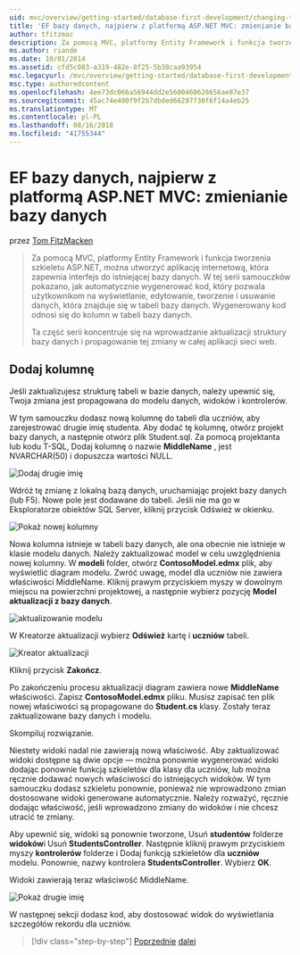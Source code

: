```yaml
---
uid: mvc/overview/getting-started/database-first-development/changing-the-database
title: 'EF bazy danych, najpierw z platformą ASP.NET MVC: zmienianie bazy danych | Dokumentacja firmy Microsoft'
author: tfitzmac
description: Za pomocą MVC, platformy Entity Framework i funkcja tworzenia szkieletu ASP.NET, można utworzyć aplikację internetową, która zapewnia interfejs do istniejącej bazy danych. Ten samouczek seri...
ms.author: riande
ms.date: 10/01/2014
ms.assetid: cfd5c083-a319-482e-8f25-5b38caa93954
msc.legacyurl: /mvc/overview/getting-started/database-first-development/changing-the-database
msc.type: authoredcontent
ms.openlocfilehash: 4ee73dc066a56944dd2e5600460628656ae87e37
ms.sourcegitcommit: 45ac74e400f9f2b7dbded66297730f6f14a4eb25
ms.translationtype: MT
ms.contentlocale: pl-PL
ms.lasthandoff: 08/16/2018
ms.locfileid: "41755344"
---
```

<a name="ef-database-first-with-aspnet-mvc-changing-the-database"></a>EF bazy danych, najpierw z platformą ASP.NET MVC: zmienianie bazy danych
====================
przez [Tom FitzMacken](https://github.com/tfitzmac)

> Za pomocą MVC, platformy Entity Framework i funkcja tworzenia szkieletu ASP.NET, można utworzyć aplikację internetową, która zapewnia interfejs do istniejącej bazy danych. W tej serii samouczków pokazano, jak automatycznie wygenerować kod, który pozwala użytkownikom na wyświetlanie, edytowanie, tworzenie i usuwanie danych, która znajduje się w tabeli bazy danych. Wygenerowany kod odnosi się do kolumn w tabeli bazy danych.
> 
> Ta część serii koncentruje się na wprowadzanie aktualizacji struktury bazy danych i propagowanie tej zmiany w całej aplikacji sieci web.


## <a name="add-a-column"></a>Dodaj kolumnę

Jeśli zaktualizujesz strukturę tabeli w bazie danych, należy upewnić się, Twoja zmiana jest propagowana do modelu danych, widoków i kontrolerów.

W tym samouczku dodasz nową kolumnę do tabeli dla uczniów, aby zarejestrować drugie imię studenta. Aby dodać tę kolumnę, otwórz projekt bazy danych, a następnie otwórz plik Student.sql. Za pomocą projektanta lub kodu T-SQL, Dodaj kolumnę o nazwie **MiddleName** , jest NVARCHAR(50) i dopuszcza wartości NULL.

![Dodaj drugie imię](changing-the-database/_static/image1.png)

Wdróż tę zmianę z lokalną bazą danych, uruchamiając projekt bazy danych (lub F5). Nowe pole jest dodawane do tabeli. Jeśli nie ma go w Eksploratorze obiektów SQL Server, kliknij przycisk Odśwież w okienku.

![Pokaż nowej kolumny](changing-the-database/_static/image2.png)

Nowa kolumna istnieje w tabeli bazy danych, ale ona obecnie nie istnieje w klasie modelu danych. Należy zaktualizować model w celu uwzględnienia nowej kolumny. W **modeli** folder, otwórz **ContosoModel.edmx** plik, aby wyświetlić diagram modelu. Zwróć uwagę, model dla uczniów nie zawiera właściwości MiddleName. Kliknij prawym przyciskiem myszy w dowolnym miejscu na powierzchni projektowej, a następnie wybierz pozycję **Model aktualizacji z bazy danych**.

![aktualizowanie modelu](changing-the-database/_static/image3.png)

W Kreatorze aktualizacji wybierz **Odśwież** kartę i **uczniów** tabeli.

![Kreator aktualizacji](changing-the-database/_static/image4.png)

Kliknij przycisk **Zakończ**.

Po zakończeniu procesu aktualizacji diagram zawiera nowe **MiddleName** właściwości. Zapisz **ContosoModel.edmx** pliku. Musisz zapisać ten plik nowej właściwości są propagowane do **Student.cs** klasy. Zostały teraz zaktualizowane bazy danych i modelu.

Skompiluj rozwiązanie.

Niestety widoki nadal nie zawierają nową właściwość. Aby zaktualizować widoki dostępne są dwie opcje — można ponownie wygenerować widoki dodając ponownie funkcją szkieletów dla klasy dla uczniów, lub można ręcznie dodawać nowych właściwości do istniejących widoków. W tym samouczku dodasz szkieletu ponownie, ponieważ nie wprowadzono zmian dostosowane widoki generowane automatycznie. Należy rozważyć, ręcznie dodając właściwość, jeśli wprowadzono zmiany do widoków i nie chcesz utracić te zmiany.

Aby upewnić się, widoki są ponownie tworzone, Usuń **studentów** folderze **widoków**i Usuń **StudentsController**. Następnie kliknij prawym przyciskiem myszy **kontrolerów** folderze i Dodaj funkcją szkieletów dla **uczniów** modelu. Ponownie, nazwy kontrolera **StudentsController**. Wybierz **OK**.

Widoki zawierają teraz właściwość MiddleName.

![Pokaż drugie imię](changing-the-database/_static/image5.png)

W następnej sekcji dodasz kod, aby dostosować widok do wyświetlania szczegółów rekordu dla uczniów.

> [!div class="step-by-step"]
> [Poprzednie](generating-views.md)
> [dalej](customizing-a-view.md)
